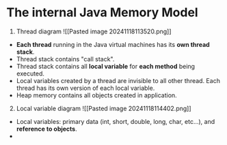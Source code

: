 # The internal Java Memory Model

1. Thread diagram
![[Pasted image 20241118113520.png]]
- **Each thread** running in the Java virtual machines has its **own thread stack**.
- Thread stack contains "call stack".
- Thread stack contains all **local variable** for **each method** being executed. 
- Local variables created by a thread are invisible to all other thread. Each thread has its own version of each local variable.
- Heap memory contains all objects created in application.

2. Local variable diagram
![[Pasted image 20241118114402.png]]
- Local variables: primary data (int, short, double, long, char, etc...), and **reference to objects**.
- 